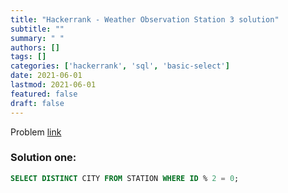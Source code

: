 ```yaml
---
title: "Hackerrank - Weather Observation Station 3 solution"
subtitle: ""
summary: " "
authors: []
tags: []
categories: ['hackerrank', 'sql', 'basic-select']
date: 2021-06-01
lastmod: 2021-06-01
featured: false
draft: false
---
```

Problem [link](https://www.hackerrank.com/challenges/weather-observation-station-3)

### Solution one:

```sql
SELECT DISTINCT CITY FROM STATION WHERE ID % 2 = 0;
```
